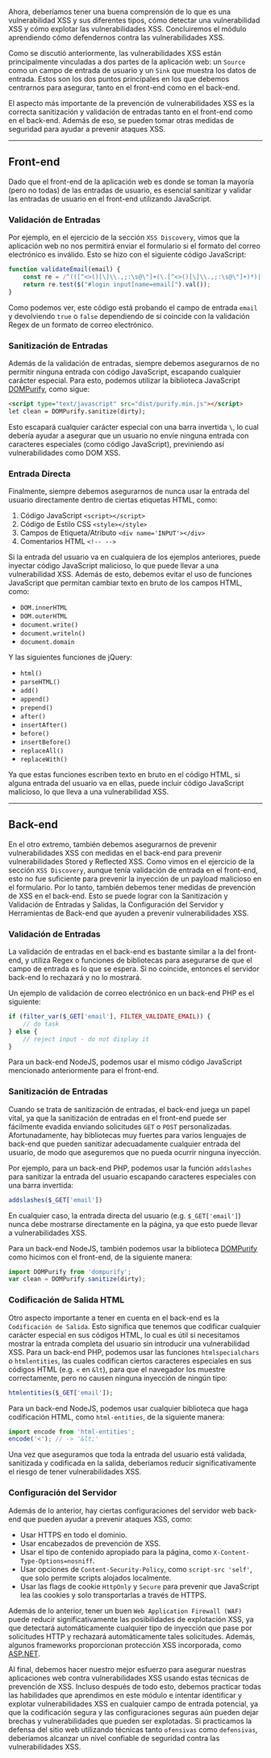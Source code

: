 Ahora, deberíamos tener una buena comprensión de lo que es una vulnerabilidad XSS y sus diferentes tipos, cómo detectar una vulnerabilidad XSS y cómo explotar las vulnerabilidades XSS. Concluiremos el módulo aprendiendo cómo defendernos contra las vulnerabilidades XSS.

Como se discutió anteriormente, las vulnerabilidades XSS están principalmente vinculadas a dos partes de la aplicación web: un `Source` como un campo de entrada de usuario y un `Sink` que muestra los datos de entrada. Estos son los dos puntos principales en los que debemos centrarnos para asegurar, tanto en el front-end como en el back-end.

El aspecto más importante de la prevención de vulnerabilidades XSS es la correcta sanitización y validación de entradas tanto en el front-end como en el back-end. Además de eso, se pueden tomar otras medidas de seguridad para ayudar a prevenir ataques XSS.

---

## Front-end

Dado que el front-end de la aplicación web es donde se toman la mayoría (pero no todas) de las entradas de usuario, es esencial sanitizar y validar las entradas de usuario en el front-end utilizando JavaScript.

### Validación de Entradas

Por ejemplo, en el ejercicio de la sección `XSS Discovery`, vimos que la aplicación web no nos permitirá enviar el formulario si el formato del correo electrónico es inválido. Esto se hizo con el siguiente código JavaScript:

```javascript
function validateEmail(email) {
    const re = /^(([^<>()[\]\\.,;:\s@\"]+(\.[^<>()[\]\\.,;:\s@\"]+)*)|(\".+\"))@((\[[0-9]{1,3}\.[0-9]{1,3}\.[0-9]{1,3}\.[0-9]{1,3}\])|(([a-zA-Z\-0-9]+\.)+[a-zA-Z]{2,}))$/;
    return re.test($("#login input[name=email]").val());
}
```

Como podemos ver, este código está probando el campo de entrada `email` y devolviendo `true` o `false` dependiendo de si coincide con la validación Regex de un formato de correo electrónico.

### Sanitización de Entradas

Además de la validación de entradas, siempre debemos asegurarnos de no permitir ninguna entrada con código JavaScript, escapando cualquier carácter especial. Para esto, podemos utilizar la biblioteca JavaScript [DOMPurify](https://github.com/cure53/DOMPurify), como sigue:

```html
<script type="text/javascript" src="dist/purify.min.js"></script>
let clean = DOMPurify.sanitize(dirty);
```

Esto escapará cualquier carácter especial con una barra invertida `\`, lo cual debería ayudar a asegurar que un usuario no envíe ninguna entrada con caracteres especiales (como código JavaScript), previniendo así vulnerabilidades como DOM XSS.

### Entrada Directa

Finalmente, siempre debemos asegurarnos de nunca usar la entrada del usuario directamente dentro de ciertas etiquetas HTML, como:

1. Código JavaScript `<script></script>`
2. Código de Estilo CSS `<style></style>`
3. Campos de Etiqueta/Atributo `<div name='INPUT'></div>`
4. Comentarios HTML `<!-- -->`

Si la entrada del usuario va en cualquiera de los ejemplos anteriores, puede inyectar código JavaScript malicioso, lo que puede llevar a una vulnerabilidad XSS. Además de esto, debemos evitar el uso de funciones JavaScript que permitan cambiar texto en bruto de los campos HTML, como:

- `DOM.innerHTML`
- `DOM.outerHTML`
- `document.write()`
- `document.writeln()`
- `document.domain`

Y las siguientes funciones de jQuery:

- `html()`
- `parseHTML()`
- `add()`
- `append()`
- `prepend()`
- `after()`
- `insertAfter()`
- `before()`
- `insertBefore()`
- `replaceAll()`
- `replaceWith()`

Ya que estas funciones escriben texto en bruto en el código HTML, si alguna entrada del usuario va en ellas, puede incluir código JavaScript malicioso, lo que lleva a una vulnerabilidad XSS.

---

## Back-end

En el otro extremo, también debemos asegurarnos de prevenir vulnerabilidades XSS con medidas en el back-end para prevenir vulnerabilidades Stored y Reflected XSS. Como vimos en el ejercicio de la sección `XSS Discovery`, aunque tenía validación de entrada en el front-end, esto no fue suficiente para prevenir la inyección de un payload malicioso en el formulario. Por lo tanto, también debemos tener medidas de prevención de XSS en el back-end. Esto se puede lograr con la Sanitización y Validación de Entradas y Salidas, la Configuración del Servidor y Herramientas de Back-end que ayuden a prevenir vulnerabilidades XSS.

### Validación de Entradas

La validación de entradas en el back-end es bastante similar a la del front-end, y utiliza Regex o funciones de bibliotecas para asegurarse de que el campo de entrada es lo que se espera. Si no coincide, entonces el servidor back-end lo rechazará y no lo mostrará.

Un ejemplo de validación de correo electrónico en un back-end PHP es el siguiente:

```php
if (filter_var($_GET['email'], FILTER_VALIDATE_EMAIL)) {
    // do task
} else {
    // reject input - do not display it
}
```

Para un back-end NodeJS, podemos usar el mismo código JavaScript mencionado anteriormente para el front-end.

### Sanitización de Entradas

Cuando se trata de sanitización de entradas, el back-end juega un papel vital, ya que la sanitización de entradas en el front-end puede ser fácilmente evadida enviando solicitudes `GET` o `POST` personalizadas. Afortunadamente, hay bibliotecas muy fuertes para varios lenguajes de back-end que pueden sanitizar adecuadamente cualquier entrada del usuario, de modo que aseguremos que no pueda ocurrir ninguna inyección.

Por ejemplo, para un back-end PHP, podemos usar la función `addslashes` para sanitizar la entrada del usuario escapando caracteres especiales con una barra invertida:

```php
addslashes($_GET['email'])
```

En cualquier caso, la entrada directa del usuario (e.g. `$_GET['email']`) nunca debe mostrarse directamente en la página, ya que esto puede llevar a vulnerabilidades XSS.

Para un back-end NodeJS, también podemos usar la biblioteca [DOMPurify](https://github.com/cure53/DOMPurify) como hicimos con el front-end, de la siguiente manera:

```javascript
import DOMPurify from 'dompurify';
var clean = DOMPurify.sanitize(dirty);
```

### Codificación de Salida HTML

Otro aspecto importante a tener en cuenta en el back-end es la `Codificación de Salida`. Esto significa que tenemos que codificar cualquier carácter especial en sus códigos HTML, lo cual es útil si necesitamos mostrar la entrada completa del usuario sin introducir una vulnerabilidad XSS. Para un back-end PHP, podemos usar las funciones `htmlspecialchars` o `htmlentities`, las cuales codifican ciertos caracteres especiales en sus códigos HTML (e.g. `<` en `&lt`), para que el navegador los muestre correctamente, pero no causen ninguna inyección de ningún tipo:

```php
htmlentities($_GET['email']);
```

Para un back-end NodeJS, podemos usar cualquier biblioteca que haga codificación HTML, como `html-entities`, de la siguiente manera:

```javascript
import encode from 'html-entities';
encode('<'); // -> '&lt;'
```

Una vez que aseguramos que toda la entrada del usuario está validada, sanitizada y codificada en la salida, deberíamos reducir significativamente el riesgo de tener vulnerabilidades XSS.

### Configuración del Servidor

Además de lo anterior, hay ciertas configuraciones del servidor web back-end que pueden ayudar a prevenir ataques XSS, como:

- Usar HTTPS en todo el dominio.
- Usar encabezados de prevención de XSS.
- Usar el tipo de contenido apropiado para la página, como `X-Content-Type-Options=nosniff`.
- Usar opciones de `Content-Security-Policy`, como `script-src 'self'`, que solo permite scripts alojados localmente.
- Usar las flags de cookie `HttpOnly` y `Secure` para prevenir que JavaScript lea las cookies y solo transportarlas a través de HTTPS.

Además de lo anterior, tener un buen `Web Application Firewall (WAF)` puede reducir significativamente las posibilidades de explotación XSS, ya que detectará automáticamente cualquier tipo de inyección que pase por solicitudes HTTP y rechazará automáticamente tales solicitudes. Además, algunos frameworks proporcionan protección XSS incorporada, como [ASP.NET](https://learn.microsoft.com/en-us/aspnet/core/security/cross-site-scripting?view=aspnetcore-7.0).

Al final, debemos hacer nuestro mejor esfuerzo para asegurar nuestras aplicaciones web contra vulnerabilidades XSS usando estas técnicas de prevención de XSS. Incluso después de todo esto, debemos practicar todas las habilidades que aprendimos en este módulo e intentar identificar y explotar vulnerabilidades XSS en cualquier campo de entrada potencial, ya que la codificación segura y las configuraciones seguras aún pueden dejar brechas y vulnerabilidades que pueden ser explotadas. Si practicamos la defensa del sitio web utilizando técnicas tanto `ofensivas` como `defensivas`, deberíamos alcanzar un nivel confiable de seguridad contra las vulnerabilidades XSS.